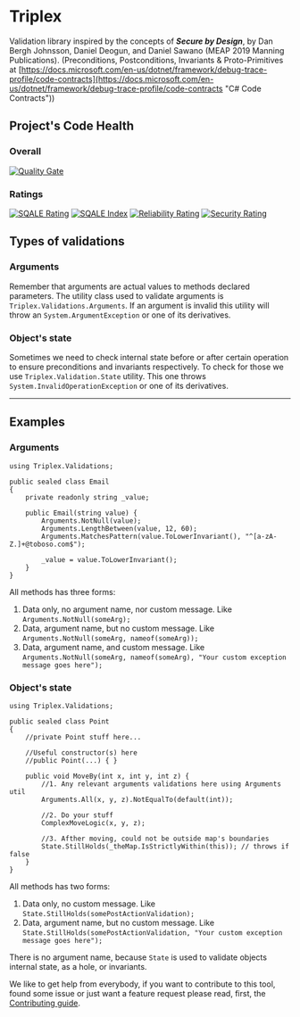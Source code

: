 # Triplex #
Validation library inspired by the concepts of ***Secure by Design***, by Dan Bergh Johnsson, Daniel Deogun, and Daniel Sawano (MEAP 2019 Manning Publications). (Preconditions, Postconditions, Invariants & Proto-Primitives at [https://docs.microsoft.com/en-us/dotnet/framework/debug-trace-profile/code-contracts](https://docs.microsoft.com/en-us/dotnet/framework/debug-trace-profile/code-contracts "C# Code Contracts"))

## Project's Code Health ##
### Overall ###
[![Quality Gate](https://sonarcloud.io/api/project_badges/quality_gate?project=lsolano_triplex&branch=master)](https://sonarcloud.io/dashboard?id=lsolano_triplex)

### Ratings ###
[![SQALE Rating](https://sonarcloud.io/api/project_badges/measure?project=lsolano_triplex&metric=sqale_rating&branch=master)](https://sonarcloud.io/dashboard?id=lsolano_triplex) [![SQALE Index](https://sonarcloud.io/api/project_badges/measure?project=lsolano_triplex&metric=sqale_index&branch=master)](https://sonarcloud.io/dashboard?id=lsolano_triplex) [![Reliability Rating](https://sonarcloud.io/api/project_badges/measure?project=lsolano_triplex&metric=reliability_rating&branch=master)](https://sonarcloud.io/dashboard?id=lsolano_triplex) 
[![Security Rating](https://sonarcloud.io/api/project_badges/measure?project=lsolano_triplex&metric=security_rating&branch=master)](https://sonarcloud.io/dashboard?id=lsolano_triplex)

## Types of validations ##
### Arguments ###
Remember that arguments are actual values to methods declared parameters. The utility class used to validate arguments is `Triplex.Validations.Arguments`. If an argument is invalid this utility will throw an `System.ArgumentException` or one of its derivatives.

### Object's state ###
Sometimes we need to check internal state before or after certain operation to ensure preconditions and invariants respectively. To check for those we use `Triplex.Validation.State` utility. This one throws `System.InvalidOperationException` or one of its derivatives.

---

## Examples
### Arguments ###
	using Triplex.Validations;

    public sealed class Email
	{
		private readonly string _value;

		public Email(string value) {
			Arguments.NotNull(value);
			Arguments.LengthBetween(value, 12, 60);
			Arguments.MatchesPattern(value.ToLowerInvariant(), "^[a-zA-Z.]+@toboso.com$");
			
			_value = value.ToLowerInvariant();
		}
	}

All methods has three forms:

1. Data only, no argument name, nor custom message. Like `Arguments.NotNull(someArg);`
2. Data, argument name, but no custom message. Like `Arguments.NotNull(someArg, nameof(someArg));`
3. Data, argument name, and custom message. Like `Arguments.NotNull(someArg, nameof(someArg), "Your custom exception message goes here");`


### Object's state ###
	using Triplex.Validations;

    public sealed class Point
	{
		//private Point stuff here...

		//Useful constructor(s) here
		//public Point(...) { }

		public void MoveBy(int x, int y, int z) {
			//1. Any relevant arguments validations here using Arguments util
			Arguments.All(x, y, z).NotEqualTo(default(int));

			//2. Do your stuff
			ComplexMoveLogic(x, y, z);
			
			//3. Afther moving, could not be outside map's boundaries
			State.StillHolds(_theMap.IsStrictlyWithin(this)); // throws if false
		}
	}

All methods has two forms:

1. Data only, no custom message. Like `State.StillHolds(somePostActionValidation);`
2. Data, argument name, but no custom message. Like `State.StillHolds(somePostActionValidation, "Your custom exception message goes here");`

There is no argument name, because `State` is used to validate objects internal state, as a hole, or invariants.

We like to get help from everybody, if you want to contribute to this tool, found some issue or just want a feature request please read, first, the [Contributing guide](./docs/CONTRIBUTING.md).
